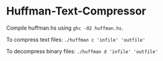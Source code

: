 # Huffman-Text-Compressor
Compile huffman.hs using `ghc -O2 huffman.hs`.

To compress text files: `./huffman c 'infile' 'outfile'`

To decompress binary files: `./huffman d 'infile' 'outfile'`

